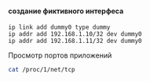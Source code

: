 #### создание фиктивного интерфеса
```
ip link add dummy0 type dummy
ip addr add 192.168.1.10/32 dev dummy0
ip addr add 192.168.1.11/32 dev dummy0
```
Просмотр портов приложений  
```sh
cat /proc/1/net/tcp
```
